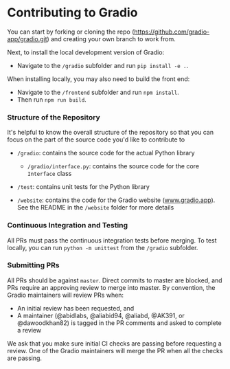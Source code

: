 # Contributing to Gradio
You can start by forking or cloning the repo (https://github.com/gradio-app/gradio.git) and creating your own branch to work from.

Next, to install the local development version of Gradio:
  * Navigate to the `/gradio` subfolder and run `pip install -e .`.

When installing locally, you may also need to build the front end:
  * Navigate to the `/frontend` subfolder and run `npm install`.
  * Then run `npm run build`.

### Structure of the Repository

It's helpful to know the overall structure of the repository so that you can focus on the part of the source code you'd like to contribute to

* `/gradio`: contains the source code for the actual Python library
   * `/gradio/interface.py`: contains the source code for the core `Interface` class 
* `/test`: contains unit tests for the Python library

* `/website`: contains the code for the Gradio website (www.gradio.app). See the README in the `/website` folder for more details
 

### Continuous Integration and Testing
All PRs must pass the continuous integration tests before merging. To test locally, you can run `python -m unittest` from the `/gradio` subfolder.

### Submitting PRs

All PRs should be against `master`. Direct commits to master are blocked, and PRs require an approving review
to merge into master. By convention, the Gradio maintainers will review PRs when:
  * An initial review has been requested, and
  * A maintainer (@abidlabs, @aliabid94, @aliabd, @AK391, or @dawoodkhan82) is tagged in the PR comments and asked to complete a review

We ask that you make sure initial CI checks are passing before requesting a review.
One of the Gradio maintainers will merge the PR when all the checks are passing.
